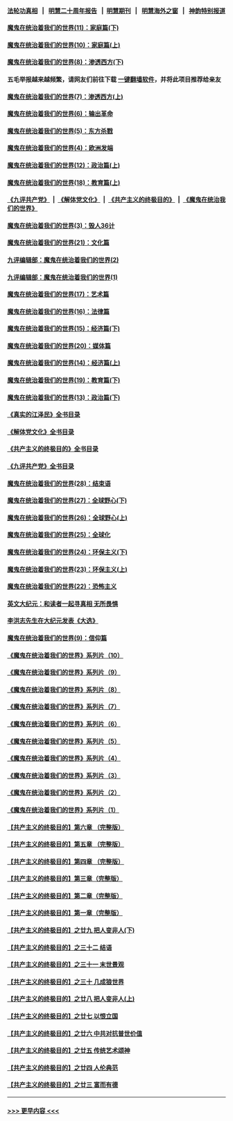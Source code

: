 #### [法轮功真相](https://github.com/gfw-breaker/truth/blob/master/README.md?t=0) &nbsp;&nbsp;|&nbsp;&nbsp; [明慧二十周年报告](https://github.com/gfw-breaker/mh-reports/blob/master/README.md?t=0) &nbsp;&nbsp;|&nbsp;&nbsp;[明慧期刊](https://github.com/gfw-breaker/mh-qikan) &nbsp;&nbsp;|&nbsp;&nbsp; [明慧海外之窗](https://github.com/gfw-breaker/mh-news/blob/master/README.md?t=0) &nbsp;&nbsp;|&nbsp;&nbsp; [神韵特别报道](https://github.com/gfw-breaker/mh-news/blob/master/shenyun.md?t=0)
#### [魔鬼在统治着我们的世界(11)：家庭篇(下)](../pages/nsc422/n10440961.md?t=12121701) 
#### [魔鬼在统治着我们的世界(10)：家庭篇(上)](../pages/nsc422/n10435448.md?t=12121701) 
#### [魔鬼在统治着我们的世界(8)：渗透西方(下)](../pages/nsc422/n10429603.md?t=12121701) 
#### 五毛举报越来越频繁，请网友们前往下载 [一键翻墙软件](https://github.com/gfw-breaker/ssr-accounts)，并将此项目推荐给亲友
#### [魔鬼在统治着我们的世界(7)：渗透西方(上)](../pages/nsc422/n10426013.md?t=12121701) 
#### [魔鬼在统治着我们的世界(6)：输出革命](../pages/nsc422/n10421536.md?t=12121701) 
#### [魔鬼在统治着我们的世界(5)：东方杀戮](../pages/nsc422/n10417707.md?t=12121701) 
#### [魔鬼在统治着我们的世界(4)：欧洲发端](../pages/nsc422/n10414890.md?t=12121701) 
#### [魔鬼在统治着我们的世界(12)：政治篇(上)](../pages/nsc422/n10444576.md?t=12121701) 
#### [魔鬼在统治着我们的世界(18)：教育篇(上)](../pages/nsc422/n10526970.md?t=12121701) 
#### [《九评共产党》](https://github.com/begood0513/9ping.md/blob/master/README.md) &nbsp;|&nbsp; [《解体党文化》](../../../../jtdwh.md/blob/master/README.md)  &nbsp;|&nbsp; [《共产主义的终极目的》](../../../../gczydzjmd.md/blob/master/README.md) &nbsp;|&nbsp; [《魔鬼在统治我们的世界》](../../../../mgztzwmdsj.md/blob/master/README.md) 
#### [魔鬼在统治着我们的世界(3)：毁人36计](../pages/nsc422/n10411583.md?t=12121701) 
#### [魔鬼在统治着我们的世界(21)：文化篇](../pages/nsc422/n10597706.md?t=12121701) 
#### [九评编辑部：魔鬼在统治着我们的世界(2)](../pages/nsc422/n10410036.md?t=12121701) 
#### [九评编辑部：魔鬼在统治着我们的世界(1)](../pages/nsc422/n10406825.md?t=12121701) 
#### [魔鬼在统治着我们的世界(17)：艺术篇](../pages/nsc422/n10499093.md?t=12121701) 
#### [魔鬼在统治着我们的世界(16)：法律篇](../pages/nsc422/n10485969.md?t=12121701) 
#### [魔鬼在统治着我们的世界(15)：经济篇(下)](../pages/nsc422/n10469975.md?t=12121701) 
#### [魔鬼在统治着我们的世界(20)：媒体篇](../pages/nsc422/n10586579.md?t=12121701) 
#### [魔鬼在统治着我们的世界(14)：经济篇(上)](../pages/nsc422/n10457370.md?t=12121701) 
#### [魔鬼在统治着我们的世界(19)：教育篇(下)](../pages/nsc422/n10564808.md?t=12121701) 
#### [魔鬼在统治着我们的世界(13)：政治篇(下)](../pages/nsc422/n10448270.md?t=12121701) 
#### [《真实的江泽民》全书目录](../pages/nsc422/n13721399.md?t=12121701) 
#### [《解体党文化》全书目录](../pages/nsc422/n13721157.md?t=12121701) 
#### [《共产主义的终极目的》全书目录](../pages/nsc422/n13721048.md?t=12121701) 
#### [《九评共产党》全书目录](../pages/nsc422/n13708085.md?t=12121701) 
#### [魔鬼在统治着我们的世界(28)：结束语](../pages/nsc422/n10936246.md?t=12121701) 
#### [魔鬼在统治着我们的世界(27)：全球野心(下)](../pages/nsc422/n10928319.md?t=12121701) 
#### [魔鬼在统治着我们的世界(26)：全球野心(上)](../pages/nsc422/n10900318.md?t=12121701) 
#### [魔鬼在统治着我们的世界(25)：全球化](../pages/nsc422/n10788205.md?t=12121701) 
#### [魔鬼在统治着我们的世界(24)：环保主义(下)](../pages/nsc422/n10695307.md?t=12121701) 
#### [魔鬼在统治着我们的世界(23)：环保主义(上)](../pages/nsc422/n10688613.md?t=12121701) 
#### [魔鬼在统治着我们的世界(22)：恐怖主义](../pages/nsc422/n10614727.md?t=12121701) 
#### [英文大纪元：和读者一起寻真相 无所畏惧](../pages/nsc422/n12542027.md?t=12121701) 
#### [李洪志先生在大纪元发表《大选》](../pages/nsc422/n12534746.md?t=12121701) 
#### [魔鬼在统治着我们的世界(9)：信仰篇](../pages/nsc422/n10432159.md?t=12121701) 
#### [《魔鬼在统治着我们的世界》系列片（10）](../pages/nsc422/n12292670.md?t=12121701) 
#### [《魔鬼在统治着我们的世界》系列片（9）](../pages/nsc422/n12290859.md?t=12121701) 
#### [《魔鬼在统治着我们的世界》系列片（8）](../pages/nsc422/n12287445.md?t=12121701) 
#### [《魔鬼在统治着我们的世界》系列片（7）](../pages/nsc422/n12283425.md?t=12121701) 
#### [《魔鬼在统治着我们的世界》系列片（6）](../pages/nsc422/n12282314.md?t=12121701) 
#### [《魔鬼在统治着我们的世界》系列片（5）](../pages/nsc422/n12281419.md?t=12121701) 
#### [《魔鬼在统治着我们的世界》系列片（4）](../pages/nsc422/n12274024.md?t=12121701) 
#### [《魔鬼在统治着我们的世界》系列片（3）](../pages/nsc422/n12271322.md?t=12121701) 
#### [《魔鬼在统治着我们的世界》系列片（2）](../pages/nsc422/n12269049.md?t=12121701) 
#### [《魔鬼在统治着我们的世界》系列片（1）](../pages/nsc422/n12267575.md?t=12121701) 
#### [【共产主义的终极目的】第六章 （完整版）](../pages/nsc422/n11428913.md?t=12121701) 
#### [【共产主义的终极目的】第五章 （完整版）](../pages/nsc422/n11428912.md?t=12121701) 
#### [【共产主义的终极目的】第四章 （完整版）](../pages/nsc422/n11428907.md?t=12121701) 
#### [【共产主义的终极目的】第三章（完整版）](../pages/nsc422/n11428848.md?t=12121701) 
#### [【共产主义的终极目的】第二章（完整版）](../pages/nsc422/n11428831.md?t=12121701) 
#### [【共产主义的终极目的】第一章（完整版）](../pages/nsc422/n11417651.md?t=12121701) 
#### [【共产主义的终极目的】之廿九 把人变非人(下)](../pages/nsc422/n11344140.md?t=12121701) 
#### [【共产主义的终极目的】之三十二 结语](../pages/nsc422/n11360535.md?t=12121701) 
#### [【共产主义的终极目的】之三十一 末世景观](../pages/nsc422/n11351129.md?t=12121701) 
#### [【共产主义的终极目的】之三十 几成狼世界](../pages/nsc422/n11348280.md?t=12121701) 
#### [【共产主义的终极目的】之廿八 把人变非人(上)](../pages/nsc422/n11340492.md?t=12121701) 
#### [【共产主义的终极目的】之廿七 以恨立国](../pages/nsc422/n11336944.md?t=12121701) 
#### [【共产主义的终极目的】之廿六 中共对抗普世价值](../pages/nsc422/n11324785.md?t=12121701) 
#### [【共产主义的终极目的】之廿五 传统艺术颂神](../pages/nsc422/n11296396.md?t=12121701) 
#### [【共产主义的终极目的】之廿四 人伦典范](../pages/nsc422/n11296397.md?t=12121701) 
#### [【共产主义的终极目的】之廿三 富而有德](../pages/nsc422/n11283598.md?t=12121701) 

----
#### [ >>> 更早内容 <<< ](../indexes/nsc422-earlier.md)
